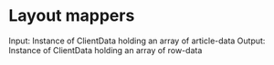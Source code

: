 # Layout mappers

Input: Instance of ClientData holding an array of article-data
Output: Instance of ClientData holding an array of row-data
